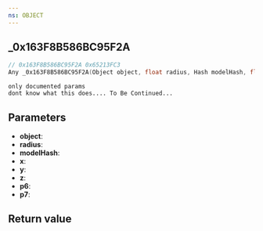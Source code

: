 ```yaml
---
ns: OBJECT
---
```

## _0x163F8B586BC95F2A

```c
// 0x163F8B586BC95F2A 0x65213FC3
Any _0x163F8B586BC95F2A(Object object, float radius, Hash modelHash, float x, float y, float z, Vector3* p6, int p7);
```

```
only documented params  
dont know what this does.... To Be Continued...  
```

## Parameters
* **object**: 
* **radius**: 
* **modelHash**: 
* **x**: 
* **y**: 
* **z**: 
* **p6**: 
* **p7**: 

## Return value
